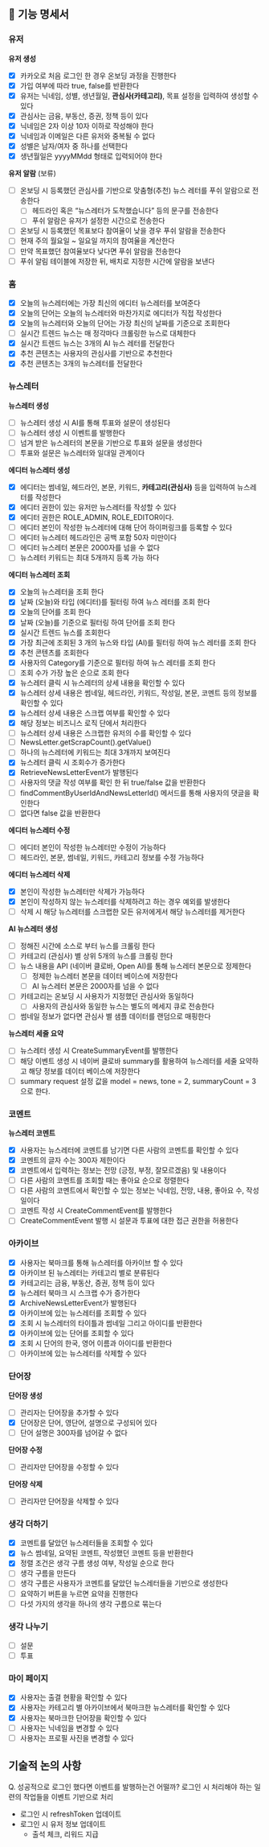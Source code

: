 ## 🚋 기능 명세서

### 유저
**유저 생성**
- [x]  카카오로 처음 로그인 한 경우 온보딩 과정을 진행한다
  - [x]  가입 여부에 따라 true, false를 반환한다
- [x]  유저는 닉네임, 성별, 생년월일, **관심사(카테고리)**, 목표 설정을 입력하여 생성할 수 있다
  - [x]  관심사는 금융, 부동산, 증권, 정책 등이 있다
- [x]  닉네임은 2자 이상 10자 이하로 작성해야 한다
- [x]  닉네임과 이메일은 다른 유저와 중복될 수 없다
- [x]  성별은 남자/여자 중 하나를 선택한다
- [x]  생년월일은 yyyyMMdd 형태로 입력되어야 한다

**유저 알람** (보류)
- [ ]  온보딩 시 등록했던 관심사를 기반으로 맞춤형(추천) 뉴스 레터를 푸쉬 알람으로 전송한다
    - [ ]  헤드라인 혹은 “뉴스레터가 도착했습니다” 등의 문구를 전송한다
    - [ ]  푸쉬 알람은 유저가 설정한 시간으로 전송한다
- [ ]  온보딩 시 등록했던 목표보다 참여율이 낮을 경우 푸쉬 알람을 전송한다
- [ ] 현재 주의 월요일 ~ 일요일 까지의 참여율을 계산한다
- [ ] 만약 목표했던 참여율보다 낮다면 푸쉬 알람을 전송한다
- [ ] 푸쉬 알림 테이블에 저장한 뒤, 배치로 지정한 시간에 알람을 보낸다

### 홈
- [x]  오늘의 뉴스레터에는 가장 최신의 에디터 뉴스레터를 보여준다
- [x]  오늘의 단어는 오늘의 뉴스레터와 마찬가지로 에디터가 직접 작성한다
- [x]  오늘의 뉴스레터와 오늘의 단어는 가장 최신의 날짜를 기준으로 조회한다
- [ ]  실시간 트렌드 뉴스는 매 정각마다 크롤링한 뉴스로 대체한다 
- [x]  실시간 트렌드 뉴스는 3개의 AI 뉴스 레터를 전달한다
- [x]  추천 콘텐츠는 사용자의 관심사를 기반으로 추천한다 
- [x]  추천 콘텐츠는 3개의 뉴스레터를 전달한다

### 뉴스레터
**뉴스레터 생성**
- [ ]  뉴스레터 생성 시 AI를 통해 투표와 설문이 생성된다
  - [ ]  뉴스레터 생성 시 이벤트를 발행한다 
  - [ ]  넘겨 받은 뉴스레터의 본문을 기반으로 투표와 설문을 생성한다 
  - [ ]  투표와 설문은 뉴스레터와 일대일 관계이다 

**에디터 뉴스레터 생성**
- [x]  에디터는 썸네일, 헤드라인, 본문, 키워드, **카테고리(관심사)** 등을 입력하여 뉴스레터를 작성한다
- [x]  에디터 권한이 있는 유저만 뉴스레터를 작성할 수 있다
- [x]  에디터 권한은 ROLE_ADMIN, ROLE_EDITOR이다.
- [ ]  에디터 본인이 작성한 뉴스레터에 대해 단어 하이퍼링크를 등록할 수 있다
- [ ]  에디터 뉴스레터 헤드라인은 공백 포함 50자 미만이다
- [ ]  에디터 뉴스레터 본문은 2000자를 넘을 수 없다
- [ ]  뉴스레터 키워드는 최대 5개까지 등록 가능 하다

**에디터 뉴스레터 조회**
- [x]  오늘의 뉴스레터을 조회 한다
  - [x]  날짜 (오늘)와 타입 (에디터)를 필터링 하여 뉴스 레터를 조회 한다
- [x]  오늘의 단어를 조회 한다
  - [x]  날짜 (오늘)를 기준으로 필터링 하여 단어를 조회 한다
- [x]  실시간 트렌드 뉴스를 조회한다
  - [x]  가장 최근에 조회된 3 개의 뉴스와 타입 (AI)를 필터링 하여 뉴스 레터를 조회 한다
- [x]  추천 콘텐츠를 조회한다
  - [x]  사용자의 Category를 기준으로 필터링 하여 뉴스 레터를 조회 한다
  - [ ]  조회 수가 가장 높은 순으로 조회 한다
- [x]  뉴스레터 클릭 시 뉴스레터의 상세 내용을 확인할 수 있다
  - [x]  뉴스레터 상세 내용은 썸네일, 헤드라인, 키워드, 작성일, 본문, 코멘트 등의 정보를 확인할 수 있다
- [x]  뉴스레터 상세 내용은 스크랩 여부를 확인할 수 있다
  - [x]  해당 정보는 비즈니스 로직 단에서 처리한다
- [ ]  뉴스레터 상세 내용은 스크랩한 유저의 수를 확인할 수 있다
  - [ ]  NewsLetter.getScrapCount().getValue()
- [ ]  하나의 뉴스레터에 키워드는 최대 3개까지 보여진다
- [x]  뉴스레터 클릭 시 조회수가 증가한다
  - [x]  RetrieveNewsLetterEvent가 발행된다
- [ ]  사용자의 댓글 작성 여부를 확인 한 뒤 true/false 값을 반환한다 
  - [ ]  findCommentByUserIdAndNewsLetterId() 메서드를 통해 사용자의 댓글을 확인한다
  - [ ]  없다면 false 값을 반환한다 

**에디터 뉴스레터 수정**
- [ ]  에디터 본인이 작성한 뉴스레터만 수정이 가능하다
- [ ]  헤드라인, 본문, 썸네일, 키워드, 카테고리 정보를 수정 가능하다

**에디터 뉴스레터 삭제**
- [x]  본인이 작성한 뉴스레터만 삭제가 가능하다
- [x]  본인이 작성하지 않는 뉴스레터를 삭제하려고 하는 경우 예외를 발생한다
- [ ]  삭제 시 해당 뉴스레터를 스크랩한 모든 유저에게서 해당 뉴스레터를 제거한다

**AI 뉴스레터 생성**
- [ ]  정해진 시간에 소스로 부터 뉴스를 크롤링 한다 
- [ ]  카테고리 (관심사) 별 상위 5개의 뉴스를 크롤링 한다
- [ ]  뉴스 내용을 API (네이버 클로바, Open AI)를 통해 뉴스레터 본문으로 정제한다
    - [ ]  정제한 뉴스레터 본문을 데이터 베이스에 저장한다
    - [ ]  AI 뉴스레터 본문은 2000자를 넘을 수 없다
- [ ]  카테고리는 온보딩 시 사용자가 지정했던 관심사와 동일하다
    - [ ]  사용자의 관심사와 동일한 뉴스는 별도의 메세지 큐로 전송한다
- [ ] 썸네일 정보가 없다면 관심사 별 샘플 데이터를 랜덤으로 매핑한다

**뉴스레터 세줄 요약**
- [ ]  뉴스레터 생성 시 CreateSummaryEvent를 발행한다
- [ ]  해당 이벤트 생성 시 네이버 클로바 summary를 활용하여 뉴스레터를 세줄 요약하고 해당 정보를 데이터 베이스에 저장한다
- [ ]  summary request 설정 값을 model = news, tone = 2, summaryCount = 3 으로 한다.

### 코멘트 
**뉴스레터 코멘트**
- [x]  사용자는 뉴스레터에 코멘트를 남기면 다른 사람의 코멘트를 확인할 수 있다
- [x]  코멘트의 글자 수는 300자 제한이다
- [x]  코멘트에서 입력하는 정보는 전망 (긍정, 부정, 잘모르겠음) 및 내용이다
- [ ]  다른 사람의 코멘트를 조회할 때는 좋아요 순으로 정렬한다 
- [ ]  다른 사람의 코멘트에서 확인할 수 있는 정보는 닉네임, 전망, 내용, 좋아요 수, 작성일이다
- [ ]  코멘트 작성 시 CreateCommentEvent를 발행한다
- [ ]  CreateCommentEvent 발행 시 설문과 투표에 대한 접근 권한을 허용한다

### 아카이브
- [x]  사용자는 북마크를 통해 뉴스레터를 아카이브 할 수 있다
- [x]  아카이브 된 뉴스레터는 카테고리 별로 분류된다
  - [x]  카테고리는 금융, 부동산, 증권, 정책 등이 있다 
- [x]  뉴스레터 북마크 시 스크랩 수가 증가한다
  - [x]  ArchiveNewsLetterEvent가 발행된다
- [x]  아카이브에 있는 뉴스레터를 조회할 수 있다
  - [x] 조회 시 뉴스레터의 타이틀과 썸네일 그리고 아이디를 반환한다
- [x]  아카이브에 있는 단어를 조회할 수 있다
  - [x]  조회 시 단어의 한국, 영어 이름과 아이디를 반환한다 
- [ ]  아카이브에 있는 뉴스레터를 삭제할 수 있다

### 단어장
**단어장 생성**
- [ ]  관리자는 단어장을 추가할 수 있다
- [x]  단어장은 단어, 영단어, 설명으로 구성되어 있다
- [ ]  단어 설명은 300자를 넘어갈 수 없다

**단어장 수정**
- [ ]  관리자만 단어장을 수정할 수 있다

**단어장 삭제**
- [ ]  관리자만 단어장을 삭제할 수 있다

### 생각 더하기
- [x]   코멘트를 달았던 뉴스레터들을 조회할 수 있다
  - [x]  뉴스 썸네일, 요약된 코멘트, 작성했던 코멘트 등을 반환한다
  - [x]  정렬 조건은 생각 구름 생성 여부, 작성일 순으로 한다 
- [ ]  생각 구름을 만든다 
  - [ ]  생각 구름은 사용자가 코멘트를 달았던 뉴스레터들을 기반으로 생성한다
  - [ ]  요약하기 버튼을 누르면 요약을 진행한다 
  - [ ]  다섯 가지의 생각을 하나의 생각 구름으로 묶는다

### 생각 나누기 
- [ ]  설문
- [ ]  투표

### 마이 페이지 
- [x]  사용자는 출결 현황을 확인할 수 있다
- [x]  사용자는 카테고리 별 아카이브에서 북마크한 뉴스레터를 확인할 수 있다
- [x]  사용자는 북마크한 단어장을 확인할 수 있다
- [ ]  사용자는 닉네임을 변경할 수 있다 
- [ ]  사용자는 프로필 사진을 변경할 수 있다 

## 기술적 논의 사항
Q. 성공적으로 로그인 했다면 이벤트를 발행하는건 어떨까? 
로그인 시 처리해야 하는 일련의 작업들을 이벤트 기반으로 처리
- 로그인 시 refreshToken 업데이트
- 로그인 시 유저 정보 업데이트
  - 출석 체크, 리워드 지급
